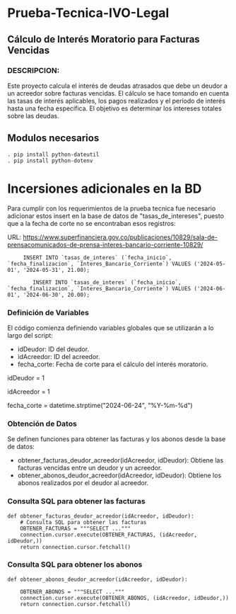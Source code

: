 # Prueba-Tecnica-IVO-Legal

## Cálculo de Interés Moratorio para Facturas Vencidas

### DESCRIPCION:

Este proyecto calcula el interés de deudas atrasados que debe un deudor a un acreedor sobre facturas vencidas. El cálculo se hace tomando en cuenta las tasas de interés aplicables, los pagos realizados y el período de interés hasta una fecha específica. El objetivo es determinar los intereses totales sobre las deudas.

## Modulos necesarios
    . pip install python-dateutil 
    . pip install python-dotenv



# Incersiones adicionales en la BD

Para cumplir con los requerimientos de la prueba tecnica fue necesario adicionar estos insert en la base de datos de "tasas_de_intereses", puesto que a la fecha de corte no se encontraban esos registros:

URL: https://www.superfinanciera.gov.co/publicaciones/10829/sala-de-prensacomunicados-de-prensa-interes-bancario-corriente-10829/

```
     INSERT INTO `tasas_de_interes` (`fecha_inicio`, `fecha_finalizacion`, `Interes_Bancario_Corriente`) VALUES ('2024-05-01', '2024-05-31', 21.00);
```

```
        INSERT INTO `tasas_de_interes` (`fecha_inicio`, `fecha_finalizacion`, `Interes_Bancario_Corriente`) VALUES ('2024-06-01', '2024-06-30', 20.00);
```

### Definición de Variables

El código comienza definiendo variables globales que se utilizarán a lo largo del script:

- idDeudor: ID del deudor.
- idAcreedor: ID del acreedor.
- fecha_corte: Fecha de corte para el cálculo del interés moratorio.


idDeudor = 1

idAcreedor = 1

fecha_corte = datetime.strptime("2024-06-24", "%Y-%m-%d")


### Obtención de Datos

Se definen funciones para obtener las facturas y los abonos desde la base de datos:

- obtener_facturas_deudor_acreedor(idAcreedor, idDeudor): Obtiene las facturas vencidas entre un deudor y un acreedor.
- obtener_abonos_deudor_acreedor(idAcreedor, idDeudor): Obtiene los abonos realizados por el deudor al acreedor.

### Consulta SQL para obtener las facturas

```
def obtener_facturas_deudor_acreedor(idAcreedor, idDeudor):
    # Consulta SQL para obtener las facturas
    OBTENER_FACTURAS = """SELECT ..."""
    connection.cursor.execute(OBTENER_FACTURAS, (idAcreedor, idDeudor,))
    return connection.cursor.fetchall()

```

### Consulta SQL para obtener los abonos
```
def obtener_abonos_deudor_acreedor(idAcreedor, idDeudor):
   
    OBTENER_ABONOS = """SELECT ..."""
    connection.cursor.execute(OBTENER_ABONOS, (idAcreedor, idDeudor,))
    return connection.cursor.fetchall()
```
